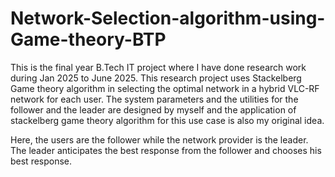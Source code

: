 # Network-Selection-algorithm-using-Game-theory-BTP
This is the final year B.Tech IT project where I have done research work during Jan 2025 to June 2025. 
This research project uses Stackelberg Game theory algorithm in selecting the optimal network in a hybrid VLC-RF network for each user.
The system parameters and the utilities for the follower and the leader are designed by myself and the application of 
stackelberg game theory algorithm for this use case is also my original idea.

Here, the users are the follower while the network provider is the leader.
The leader anticipates the best response from the follower and chooses his best response.
